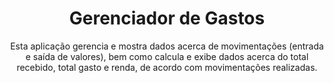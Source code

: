 <div align="center">
  <h1>Gerenciador de Gastos</h1>
  <ul>
  </ul>
  <p>Esta aplicação gerencia e mostra dados acerca de movimentações (entrada e saída de valores), bem como calcula e exibe dados acerca do total recebido, total gasto e renda, de acordo com movimentações realizadas.</p>
</div>
